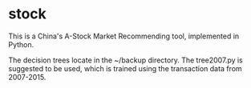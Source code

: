 # stock

This is a China's A-Stock Market Recommending tool, implemented in Python.

The decision trees locate in the ~/backup directory. The tree2007.py is suggested to be used, which is trained using the transaction data from 2007-2015.
